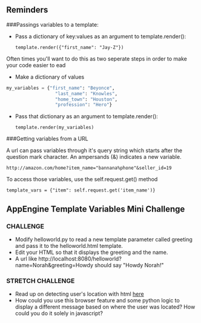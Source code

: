 ## Reminders
###Passings variables to a template:
* Pass a dictionary of key:values as an argument to template.render():

  `template.render({"first_name": "Jay-Z"})`

Often times you'll want to do this as two seperate steps in order to make your code easier to ead  
* Make a dictionary of values
```python
my_variables = {"first_name": "Beyonce",
                  "last_name": "Knowles",
                  "home_town": "Houston",
                  "profession": "Hero"}
```
* Pass that dictionary as an argument to template.render():

   `template.render(my_variables)`

###Getting variables from a URL

A url can pass variables through it's query string which starts after the question mark character. An ampersands (&) indicates a new variable.

`http://amazon.com/home?item_name="bannana%phone"&seller_id=19`

To access those variables, use the self.request.get() method

`template_vars = {"item": self.request.get('item_name')}`


## AppEngine Template Variables Mini Challenge
### CHALLENGE
* Modify helloworld.py to read a new template parameter called greeting and pass it to the helloworld.html template. 
* Edit your HTML so that it displays the greeting and the name.
* A url like http://localhost:8080/helloworld?name=Norah&greeting=Howdy should say "Howdy Norah!"

### STRETCH CHALLENGE
* Read up on detecting user's location with html [here](http://www.developerdrive.com/2012/01/using-html5-to-determine-user-location/) 
* How could you use this browser feature and some python logic to display a different message based on where the user was located? How could you do it solely in javascript?
